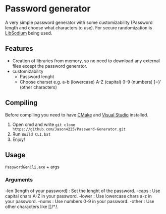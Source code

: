 # Password generator

A very simple password generator with some customizability (Password length and choose what characters to use). For secure randomization is [LibSodium](https://doc.libsodium.org/) being used.

## Features

- Creation of libraries from memory, so no need to download any external files except the password generator.
- customizability
  - Password lenght
  - Choose charset e.g. a-b (lowercase) A-Z (capital) 0-9 (numbers) [=}' (other characters)
 
## Compiling

Before compiling you need to have [CMake](https://cmake.org/) and [Visual Studio](https://visualstudio.microsoft.com/) installed.

1. Open cmd and write `git clone https://github.com/Jason4225/Password-Generator.git`
2. Run `Build CLI.bat`
3. Enjoy!

## Usage

`PasswordGenCli.exe` + args

### Arguments
-len [length of your password] : Set the lenght of the password.
-caps : Use capital chars A-Z in your password.
-lower : Use lowercase chars a-z in your password.
-nums : Use numbers 0-9 in your password.
-other : Use other characters like []/*.!.
